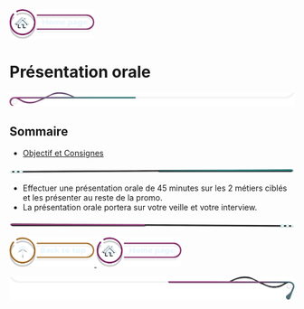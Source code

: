 <a href="../README.md">
  <img src="../assets/button/home_page.png" alt="Home page" style="width: 150px; height: auto;">
</a>

# Présentation orale

![border](../assets/line/border_l.png)

## Sommaire

- [Objectif et Consignes](#objectifs)

<!-- ![border](assets/line/line_pink_point_l.png) -->

![border](../assets/line/line_teal_point_r.png)

- Effectuer une présentation orale de 45 minutes sur les 2 métiers ciblés et les présenter au reste de la promo.
- La présentation orale portera sur votre veille et votre interview.

![border](../assets/line/line_pink_point_l.png)

<a href="#sommaire">
  <img src="../assets/button/back_to_top.png" alt="Back to top" style="width: 150px; height: auto;">
</a>
<a href="../README.md">
  <img src="../assets/button/home_page.png" alt="Home page" style="width: 150px; height: auto;">
</a>

![border](../assets/line/border_style_multi_r.png)
